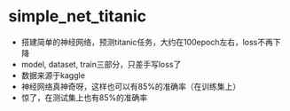 # simple_net_titanic
- 搭建简单的神经网络，预测titanic任务，大约在100epoch左右，loss不再下降
- model, dataset, train三部分，只差手写loss了
- 数据来源于kaggle
- 神经网络真神奇呀，这样也可以有85%的准确率（在训练集上）
- 惊了，在测试集上也有85%的准确率